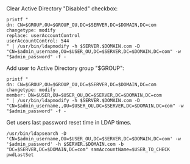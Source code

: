 #


Clear Active Directory "Disabled" checkbox:

```
printf "
dn: CN=$GROUP,OU=$GROUP_OU,DC=$SERVER,DC=$DOMAIN,DC=com
changetype: modify
replace: userAccountControl
userAccountControl: 544
" | /usr/bin/ldapmodify -h $SERVER.$DOMAIN.com -D "CN=$admin_username,OU=$USER_OU,DC=$SERVER,DC=$DOMAIN,DC=com" -w "$admin_password" -f -
```


Add user to Active Directory group "$GROUP":

```
printf "
dn: CN=$GROUP,OU=$GROUP_OU,DC=$SERVER,DC=$DOMAIN,DC=com
changetype: modify
member: DN=$USER,OU=$USER_OU,DC=$SERVER,DC=$DOMAIN,DC=com
" | /usr/bin/ldapmodify -h $SERVER.$DOMAIN.com -D "CN=$admin_username,,OU=$USER_OU,DC=$SERVER,DC=$DOMAIN,DC=com" -w "$admin_password" -f -
```


Get users last password reset time in LDAP times. 

```
/usr/bin/ldapsearch -D 'CN=$admin_username,OU=$USER_OU,DC=$SERVER,DC=$DOMAIN,DC=com' -w '$admin_password' -h $SERVER.$DOMAIN.com -b  "DC=$SERVER,DC=$DOMAIN,DC=com" samAccountName=$USER_TO_CHECK pwdLastSet
```
